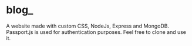 # blog_
A website made with custom CSS, NodeJs, Express and MongoDB. Passport.js is used for authentication purposes. Feel free to clone and use it.
